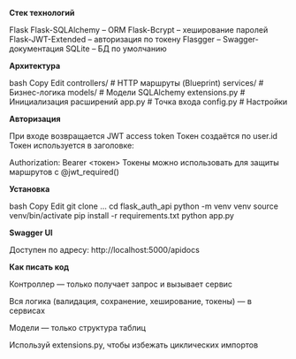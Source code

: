 **Стек технологий**

Flask
Flask-SQLAlchemy – ORM
Flask-Bcrypt – хеширование паролей
Flask-JWT-Extended – авторизация по токену
Flasgger – Swagger-документация
SQLite – БД по умолчанию

**Архитектура**

bash
Copy
Edit
controllers/         # HTTP маршруты (Blueprint)
services/            # Бизнес-логика
models/              # Модели SQLAlchemy
extensions.py        # Инициализация расширений
app.py               # Точка входа
config.py            # Настройки

**Авторизация**

При входе возвращается JWT access token
Токен создаётся по user.id
Токен используется в заголовке:

Authorization: Bearer <токен>
Токены можно использовать для защиты маршрутов с @jwt_required()

**Установка**

bash
Copy
Edit
git clone ...
cd flask_auth_api
python -m venv venv
source venv/bin/activate
pip install -r requirements.txt
python app.py

**Swagger UI**

Доступен по адресу:
http://localhost:5000/apidocs



**Как писать код**

Контроллер — только получает запрос и вызывает сервис

Вся логика (валидация, сохранение, хеширование, токены) — в сервисах

Модели — только структура таблиц

Используй extensions.py, чтобы избежать циклических импортов


